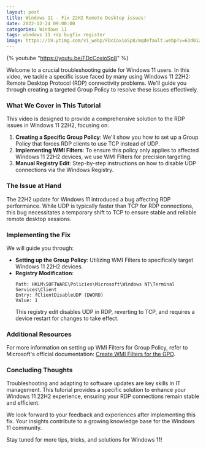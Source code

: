 ```yaml
---
layout: post
title: Windows 11 - Fix 22H2 Remote Desktop issues!
date: 2022-12-24 09:00:00
categories: Windows 11
tags: windows 11 rdp bugfix register
image: https://i9.ytimg.com/vi_webp/FDcCoxioSp8/mqdefault.webp?v=63d01271&sqp=CJy8q68G&rs=AOn4CLD-UHGqHFJbooXvc1rVTePhdOpHCg
---
```


{% youtube "https://youtu.be/FDcCoxioSp8" %}

Welcome to a crucial troubleshooting guide for Windows 11 users. In this video, we tackle a specific issue faced by many using Windows 11 22H2: Remote Desktop Protocol (RDP) connectivity problems. We'll guide you through creating a targeted Group Policy to resolve these issues effectively.

### What We Cover in This Tutorial

This video is designed to provide a comprehensive solution to the RDP issues in Windows 11 22H2, focusing on:

1. **Creating a Specific Group Policy**: We'll show you how to set up a Group Policy that forces RDP clients to use TCP instead of UDP.
2. **Implementing WMI Filters**: To ensure this policy only applies to affected Windows 11 22H2 devices, we use WMI Filters for precision targeting.
3. **Manual Registry Edit**: Step-by-step instructions on how to disable UDP connections via the Windows Registry.

### The Issue at Hand

The 22H2 update for Windows 11 introduced a bug affecting RDP performance. While UDP is typically faster than TCP for RDP connections, this bug necessitates a temporary shift to TCP to ensure stable and reliable remote desktop sessions.

### Implementing the Fix

We will guide you through:

- **Setting up the Group Policy**: Utilizing WMI Filters to specifically target Windows 11 22H2 devices.
- **Registry Modification**: 
    ```plaintext
    Path: HKLM\SOFTWARE\Policies\Microsoft\Windows NT\Terminal Services\Client
    Entry: fClientDisableUDP (DWORD)
    Value: 1
    ```
    This registry edit disables UDP in RDP, reverting to TCP, and requires a device restart for changes to take effect.

### Additional Resources

For more information on setting up WMI Filters for Group Policy, refer to Microsoft's official documentation: [Create WMI Filters for the GPO](https://learn.microsoft.com/en-us/windows/security/threat-protection/windows-firewall/create-wmi-filters-for-the-gpo).

### Concluding Thoughts

Troubleshooting and adapting to software updates are key skills in IT management. This tutorial provides a specific solution to enhance your Windows 11 22H2 experience, ensuring your RDP connections remain stable and efficient.

We look forward to your feedback and experiences after implementing this fix. Your insights contribute to a growing knowledge base for the Windows 11 community.

Stay tuned for more tips, tricks, and solutions for Windows 11!

